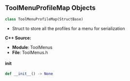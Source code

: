 ## ToolMenuProfileMap Objects

```python
class ToolMenuProfileMap(StructBase)
```

* Struct to store all the profiles for a menu for serialization

**C++ Source:**

- **Module**: ToolMenus
- **File**: ToolMenus.h

<a id="unreal.ToolMenuProfileMap.__init__"></a>

#### __init__

```python
def __init__() -> None
```

<a id="unreal.TickFunction"></a>